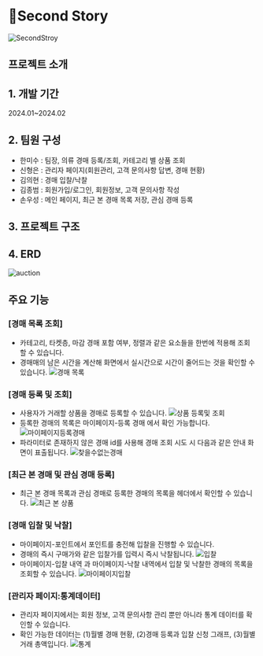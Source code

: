 # 💸Second Story
![SecondStroy](https://github.com/HMisu/Second-Story/assets/37448404/5c3d9067-035f-40b6-aacc-a85c67e739ce)


## 프로젝트 소개
## 1. 개발 기간
2024.01~2024.02
## 2. 팀원 구성
- 한미수 : 팀장, 의류 경매 등록/조회, 카테고리 별 상품 조회
- 신형은 : 관리자 페이지(회원관리, 고객 문의사항 답변, 경매 현황)
- 김의현 : 경매 입찰/낙찰
- 김종범 : 회원가입/로그인, 회원정보, 고객 문의사항 작성
- 손우성 : 메인 페이지, 최근 본 경매 목록 저장, 관심 경매 등록
## 3. 프로젝트 구조
## 4. ERD
![auction](https://github.com/HMisu/Second-Story/assets/37448404/ac54db79-d60c-46f5-a476-720bd6d48dbc)


## 주요 기능
### [경매 목록 조회]
- 카테고리, 타켓층, 마감 경매 포함 여부, 정렬과 같은 요소들을 한번에 적용해 조회할 수 있습니다.
- 경매매의 남은 시간을 계산해 화면에서 실시간으로 시간이 줄어드는 것을 확인할 수 있습니다.
![경매 목록](https://github.com/HMisu/Second-Story/assets/37448404/986175ad-ae46-44d3-9f4f-375bc26f56ad)

### [경매 등록 및 조회]
- 사용자가 거래할 상품을 경매로 등록할 수 있습니다.
![상품 등록및 조회](https://github.com/HMisu/Second-Story/assets/37448404/3dca0c87-f946-4a50-8cea-c5b399f5a7e5)
- 등록한 경매의 목록은 마이페이지-등록 경매 에서 확인 가능합니다.
![마이페이지등록경매](https://github.com/HMisu/Second-Story/assets/37448404/a9d8ccaa-7234-4270-9b75-bd395dcd8b89)
- 파라미터로 존재하지 않은 경매 id를 사용해 경매 조회 시도 시 다음과 같은 안내 화면이 표출됩니다.
![찾을수없는경매](https://github.com/HMisu/Second-Story/assets/37448404/73b04345-a968-4ba9-8505-ade65ef74eae)

### [최근 본 경매 및 관심 경매 등록]
- 최근 본 경매 목록과 관심 경매로 등록한 경매의 목록을 헤더에서 확인할 수 있습니다.
![최근 본 상품](https://github.com/HMisu/Second-Story/assets/37448404/71b0c536-8041-4993-b9e6-4109f8df291c)

### [경매 입찰 및 낙찰]
- 마이페이지-포인트에서 포인트를 충전해 입찰을 진행할 수 있습니다.
- 경매의 즉시 구매가와 같은 입찰가를 입력시 즉시 낙찰됩니다.
![입찰](https://github.com/HMisu/Second-Story/assets/37448404/b2ca9111-b29d-4209-b85e-15f34af2df33)
- 마이페이지-입찰 내역 과 마이페이지-낙찰 내역에서 입찰 및 낙찰한 경매의 목록을 조회할 수 있습니다.
![마이페이지입찰](https://github.com/HMisu/Second-Story/assets/37448404/975b6080-b1ea-47ee-8642-70e4028355fd)

### [관리자 페이지:통계데이터]
- 관리자 페이지에서는 회원 정보, 고객 문의사항 관리 뿐만 아니라 통계 데이터를 확인할 수 있습니다.
- 확인 가능한 데이터는 (1)월별 경매 현황, (2)경매 등록과 입찰 신청 그래프, (3)월별 거래 총액입니다.
![통계](https://github.com/HMisu/Second-Story/assets/37448404/577f2e32-e90c-4b60-8d5a-9c112b140f6c)
